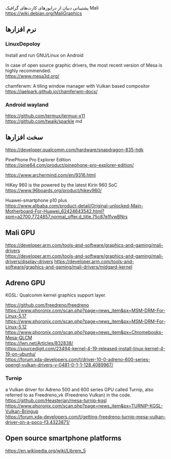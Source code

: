 
پشتیبانی دبیان از درایورهای کارت‌های گرافیک Mali  
https://wiki.debian.org/MaliGraphics



## نرم افزارها

### LinuxDepoloy
Install and run GNU/Linux on Android



In case of open source graphic drivers, the most recent version of Mesa is highly recommended.  
https://www.mesa3d.org/  

chamferwm: A tiling window manager with Vulkan based compositor  
https://jaelpark.github.io/chamferwm-docs/


### Android wayland  
https://github.com/termux/termux-x11  
https://github.com/twaik/sparkle  md 




## سخت افزارها
https://developer.qualcomm.com/hardware/snapdragon-835-hdk   


PinePhone Pro Explorer Edition  
https://pine64.com/product/pinephone-pro-explorer-edition/  


https://www.archermind.com/en/9316.html  


HiKey 960 is the powered by the latest Kirin 960 SoC  
https://www.96boards.org/product/hikey960/  

Huawei-smartphone p10 plus  
https://www.alibaba.com/product-detail/Original-unlocked-Main-Motherboard-For-Huawei_62424643542.html?spm=a2700.7724857.normal_offer.d_title.75c87e1fvwBNrs


## Mali GPU 
https://developer.arm.com/tools-and-software/graphics-and-gaming/mali-drivers  
https://developer.arm.com/tools-and-software/graphics-and-gaming/mali-drivers/display-drivers
https://developer.arm.com/tools-and-software/graphics-and-gaming/mali-drivers/midgard-kernel


## Adreno GPU  
KGSL: Qualcomm kernel graphics support layer. 

https://github.com/freedreno/freedreno  
https://www.phoronix.com/scan.php?page=news_item&px=MSM-DRM-For-Linux-5.17  
https://www.phoronix.com/scan.php?page=news_item&px=MSM-DRM-For-Linux-5.12  
https://www.phoronix.com/scan.php?page=news_item&px=Chromebooks-Mesa-QLCM  
https://lwn.net/Articles/832838/  
https://sourcedigit.com/23494-kernel-4-19-released-install-linux-kernel-4-19-on-ubuntu/    
https://forum.xda-developers.com/t/driver-10-0-adreno-600-series-opengl-vulkan-drivers-v-0481-0-1-1-128.4089967/  

### Turnip
a Vulkan driver for Adreno 500 and 600 series GPU called Turnip, also referred to as Freedreno_vk (Freedreno Vulkan) in the code.  
https://github.com/Heasterian/mesa-turnip-kgsl  
https://www.phoronix.com/scan.php?page=news_item&px=TURNIP-KGSL-Vulkan-Bringup  
https://forum.xda-developers.com/t/getting-freedreno-turnip-mesa-vulkan-driver-on-a-poco-f3.4323871/  


## Open source smartphone platforms
https://en.wikipedia.org/wiki/Librem_5

